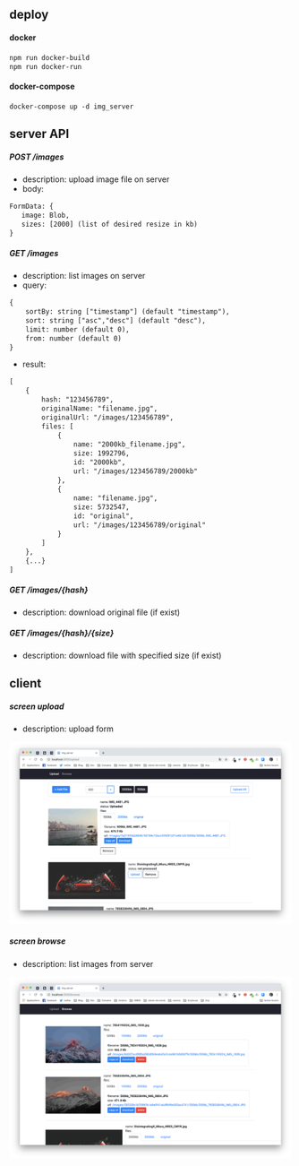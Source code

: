 
## deploy

#### docker

```
npm run docker-build
npm run docker-run
```

#### docker-compose
```
docker-compose up -d img_server
```

## server API

##### POST /images

- description: upload image file on server
- body:
```
FormData: {
   image: Blob,
   sizes: [2000] (list of desired resize in kb)
}
```

#####  GET /images
- description: list images on server
- query:
```
{
    sortBy: string ["timestamp"] (default "timestamp"),
    sort: string ["asc","desc"] (default "desc"),
    limit: number (default 0),
    from: number (default 0)
}
```
- result:
```
[
    {
        hash: "123456789",
        originalName: "filename.jpg",
        originalUrl: "/images/123456789",
        files: [
            {
                name: "2000kb_filename.jpg",
                size: 1992796,
                id: "2000kb",
                url: "/images/123456789/2000kb"
            },
            {
                name: "filename.jpg",
                size: 5732547,
                id: "original",
                url: "/images/123456789/original"
            }
        ]
    },
    {...}
]
```

#####  GET  /images/{hash}

- description: download original file (if exist)

#####  GET  /images/{hash}/{size}

- description: download file with specified size (if exist)


## client

#####  screen  upload

- description: upload form

![upload screenshot](https://raw.githubusercontent.com/ltempier/img_server/master/screenshot/upload_31-03-2019.png)


#####  screen  browse

- description: list images from server

![browse screenshot](https://raw.githubusercontent.com/ltempier/img_server/master/screenshot/browse_31-03-2019.png)

